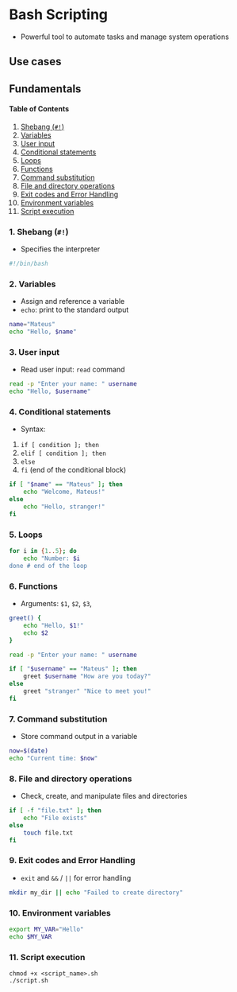 # Bash Scripting

- Powerful tool to automate tasks and manage system operations

## Use cases

## Fundamentals

#### Table of Contents

1. [Shebang (`#!`)](#1-shebang-)
2. [Variables](#2-variables)
3. [User input](#3-user-input)
4. [Conditional statements](#4-conditional-statements)
5. [Loops](#5-loops)
6. [Functions](#6-functions)
7. [Command substitution](#7-command-substitution)
8. [File and directory operations](#8-file-and-directory-operations)
9. [Exit codes and Error Handling](#9-exit-codes-and-error-handling)
10. [Environment variables](#10-environment-variables)
11. [Script execution](#11-script-execution)

<a name="1-shebang-"></a>

### 1. Shebang (`#!`)

- Specifies the interpreter

```bash
#!/bin/bash
```

<a name="2-variables"></a>

### 2. Variables

- Assign and reference a variable
- `echo`: print to the standard output

```bash
name="Mateus"
echo "Hello, $name"
```

<a name="3-user-input"></a>

### 3. User input

- Read user input: `read` command

```bash
read -p "Enter your name: " username
echo "Hello, $username"
```

<a name="4-conditional-statements"></a>

### 4. Conditional statements

- Syntax:

1. `if [ condition ]; then`
2. `elif [ condition ]; then`
3. `else`
4. `fi` (end of the conditional block)

```bash
if [ "$name" == "Mateus" ]; then
    echo "Welcome, Mateus!"
else
    echo "Hello, stranger!"
fi
```

<a name="5-loops"></a>

### 5. Loops

```bash
for i in {1..5}; do
    echo "Number: $i
done # end of the loop
```

<a name="6-functions"></a>

### 6. Functions

- Arguments: `$1`, `$2`, `$3`,

```bash
greet() {
    echo "Hello, $1!"
    echo $2
}

read -p "Enter your name: " username

if [ "$username" == "Mateus" ]; then
    greet $username "How are you today?"
else
    greet "stranger" "Nice to meet you!"
fi
```

<a name="7-command-substitution"></a>

### 7. Command substitution

- Store command output in a variable

```bash
now=$(date)
echo "Current time: $now"
```

<a name="8-file-and-directory-operations"></a>

### 8. File and directory operations

- Check, create, and manipulate files and directories

```bash
if [ -f "file.txt" ]; then
    echo "File exists"
else
    touch file.txt
fi
```

<a name="9-exit-codes-and-error-handling"></a>

### 9. Exit codes and Error Handling

- `exit` and `&&` / `||` for error handling

```bash
mkdir my_dir || echo "Failed to create directory"
```

<a name="10-environment-variables"></a>

### 10. Environment variables

```bash
export MY_VAR="Hello"
echo $MY_VAR
```

<a name="11-script-execution"></a>

### 11. Script execution

```
chmod +x <script_name>.sh
./script.sh
```

